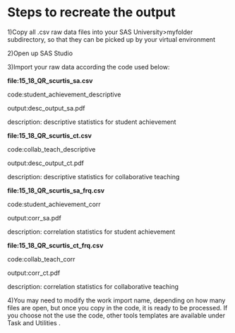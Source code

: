 # **Steps to recreate the output**

1)Copy all .csv raw data files into your SAS University>myfolder subdirectory, so that they can be picked up by your virtual environment

2)Open up SAS Studio

3)Import your raw data according the code used below:
  
**file:15_18_QR_scurtis_sa.csv**
  
  code:student_achievement_descriptive
  
  output:desc_output_sa.pdf
  
  description: descriptive statistics for student achievement
  
  
  
  **file:15_18_QR_scurtis_ct.csv**
  
  code:collab_teach_descriptive
  
  output:desc_output_ct.pdf
  
  description: descriptive statistics for collaborative teaching
  
  
  
  **file:15_18_QR_scurtis_sa_frq.csv**
  
  code:student_achievement_corr
  
  output:corr_sa.pdf
  
  description: correlation statistics for student achievement
  
  
  
  **file:15_18_QR_scurtis_ct_frq.csv**
  
  code:collab_teach_corr
  
  output:corr_ct.pdf
  
  description: correlation statistics for collaborative teaching
  
  4)You may need to modify the work import name, depending on how many files are open, but once you copy in the code, it is ready to be processed.  If you choose not the use the code, other tools templates are available under Task and Utilities .
